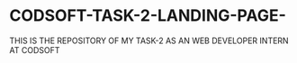# CODSOFT-TASK-2-LANDING-PAGE-
THIS IS THE REPOSITORY OF MY TASK-2 AS AN WEB DEVELOPER INTERN AT CODSOFT 
